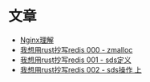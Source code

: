 # 文章
* [Nginx理解](https://gobuild.tech/nginx-internal-overview/)
* [我想用rust抄写redis 000 - zmalloc](https://mp.weixin.qq.com/s?__biz=MzIxNzE5NDUyNQ==&mid=2247483660&idx=1&sn=c24ef7f2351fa31dc195d7a207fdbaf7)
* [我想用rust抄写redis 001 - sds定义](https://mp.weixin.qq.com/s?__biz=MzIxNzE5NDUyNQ==&mid=2247483675&idx=1&sn=119d34dce9edd0c95d28542a1941da6a)
* [我想用rust抄写redis 002 - sds操作 上](https://mp.weixin.qq.com/s?__biz=MzIxNzE5NDUyNQ==&mid=2247483676&idx=1&sn=34ec4931298afd31f3a94c9699ce2a1b)